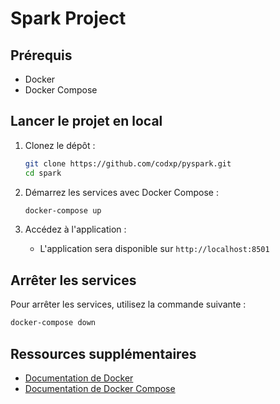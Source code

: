 # Spark Project

## Prérequis

- Docker
- Docker Compose

## Lancer le projet en local

1. Clonez le dépôt :
    ```bash
    git clone https://github.com/codxp/pyspark.git
    cd spark
    ```

2. Démarrez les services avec Docker Compose :
    ```bash
    docker-compose up
    ```

3. Accédez à l'application :
    - L'application sera disponible sur `http://localhost:8501`

## Arrêter les services

Pour arrêter les services, utilisez la commande suivante :
```bash
docker-compose down
```

## Ressources supplémentaires

- [Documentation de Docker](https://docs.docker.com/)
- [Documentation de Docker Compose](https://docs.docker.com/compose/)
